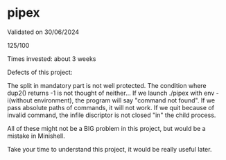 # pipex

Validated on 30/06/2024

125/100

Times invested: about 3 weeks

Defects of this project: 

The split in mandatory part is not well protected. The condition where dup2() returns -1 is not thought of neither... If we launch ./pipex with env -i(without environment), the program will say "command not found". If we pass absolute paths of commands, it will not work. If we quit because of invalid command, the infile discriptor is not closed "in" the child process.

All of these might not be a BIG problem in this project, but would be a mistake in Minishell.

Take your time to understand this project, it would be really useful later.
